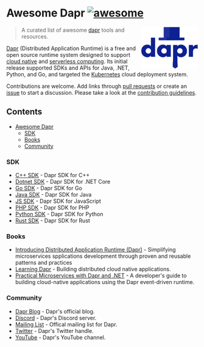 # Awesome Dapr [![awesome](https://cdn.rawgit.com/sindresorhus/awesome/d7305f38d29fed78fa85652e3a63e154dd8e8829/media/badge.svg)](https://github.com/sindresorhus/awesome)

[<img src="https://github.com/dapr/dapr/blob/master/img/dapr_logo.svg" align="right"  width="150">](https://dapr.io/)

> A curated list of awesome [dapr](https://dapr.io/) tools and resources.

[Dapr](https://en.wikipedia.org/wiki/Dapr) (Distributed Application Runtime) is a free and open source runtime system designed to support [cloud native](https://en.wikipedia.org/wiki/Cloud_native_computing) and [serverless computing](https://en.wikipedia.org/wiki/Serverless_computing). Its initial release supported SDKs and APIs for Java, .NET, Python, and Go, and targeted the [Kubernetes](https://en.wikipedia.org/wiki/Kubernetes) cloud deployment system.

Contributions are welcome. Add links through [pull requests](https://github.com/letmerecall/awesome-dapr/pulls) or create an [issue](https://github.com/letmerecall/awesome-dapr/issues) to start a discussion. Please take a look at the [contribution guidelines](CONTRIBUTING.md).

## Contents

- [Awesome Dapr](#awesome-dapr)
    - [SDK](#sdk)
    - [Books](#books)
    - [Community](#community)

### SDK
* [C++ SDK](https://github.com/dapr/cpp-sdk) - Dapr SDK for C++
* [Dotnet SDK](https://github.com/dapr/dotnet-sdk) - Dapr SDK for .NET Core
* [Go SDK](https://github.com/dapr/go-sdk) - Dapr SDK for Go
* [Java SDK](https://github.com/dapr/java-sdk) - Dapr SDK for Java
* [JS SDK](https://github.com/dapr/js-sdk) - Dapr SDK for JavaScript
* [PHP SDK](https://github.com/dapr/php-sdk) - Dapr SDK for PHP
* [Python SDK](https://github.com/dapr/python-sdk) - Dapr SDK for Python
* [Rust SDK](https://github.com/dapr/rust-sdk) - Dapr SDK for Rust

### Books
* [Introducing Distributed Application Runtime (Dapr)](https://www.apress.com/gp/book/9781484269978) - Simplifying microservices spplications development through proven and reusable patterns and practices
* [Learning Dapr](https://www.oreilly.com/library/view/learning-dapr/9781492072416/) - Building distributed cloud native applications.
* [Practical Microservices with Dapr and .NET](https://www.packtpub.com/product/practical-microservices-with-dapr-and-net/9781800568372) - A developer's guide to building cloud-native applications using the Dapr event-driven runtime.

### Community
* [Dapr Blog](https://blog.dapr.io/posts) - Dapr's official blog.
* [Discord](https://aka.ms/dapr-discord) - Dapr's Discord server.
* [Mailing List](https://groups.google.com/forum/#!forum/dapr-dev) - Offical mailing list for Dapr.
* [Twitter](https://twitter.com/daprdev) - Dapr's Twitter handle.
* [YouTube](https://www.youtube.com/channel/UCtpSQ9BLB_3EXdWAUQYwnRA) - Dapr's YouTube channel.
